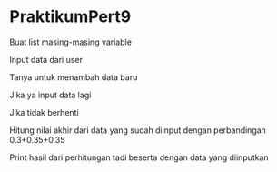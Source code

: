 # PraktikumPert9
<p>Buat list masing-masing variable</p>
<P>Input data dari user</P>
<P>Tanya untuk menambah data baru</P>
<P>Jika ya input data lagi</P>
<P>Jika tidak berhenti</P>
<P>Hitung nilai akhir dari data yang sudah diinput dengan perbandingan 0.3+0.35+0.35</P>
<P>Print hasil dari perhitungan tadi beserta dengan data yang diinputkan</P>
